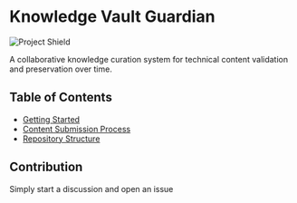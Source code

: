 # Knowledge Vault Guardian

![Project Shield](https://img.shields.io/badge/Guardians-7_engineers-blue?style=for-the-badge) 

A collaborative knowledge curation system for technical content validation and preservation over time.

## Table of Contents
- [Getting Started](docs/Getting%20Started.md)
- [Content Submission Process](docs/Content%20Submission%20Process.md)
- [Repository Structure](docs/Project%20Structure.md)

## Contribution
Simply start a discussion and open an issue

